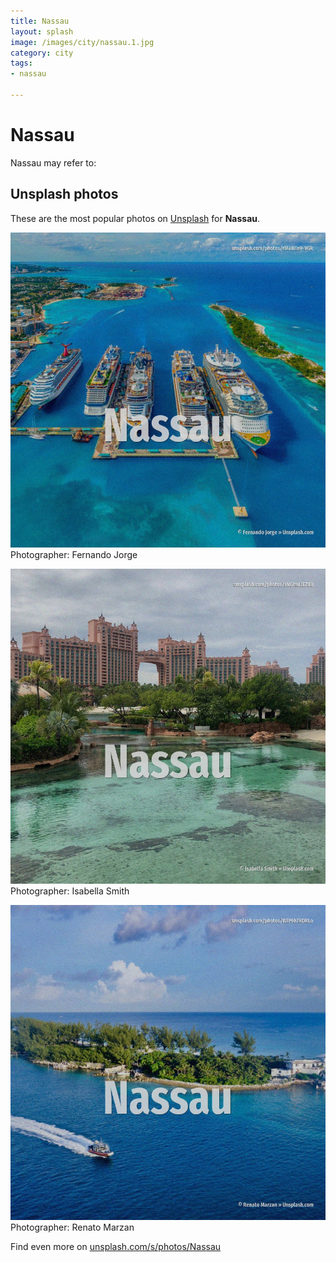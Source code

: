 ```yaml
---
title: Nassau
layout: splash
image: /images/city/nassau.1.jpg
category: city
tags:
- nassau

---
```

# Nassau

Nassau may refer to:    

 
## Unsplash photos
These are the most popular photos on [Unsplash](https://unsplash.com) for **Nassau**.
 
![Nassau](/images/city/nassau.1.jpg)
Photographer:  Fernando Jorge
 
![Nassau](/images/city/nassau.2.jpg)
Photographer:  Isabella Smith
 
![Nassau](/images/city/nassau.3.jpg)
Photographer:  Renato Marzan
 
Find even more on [unsplash.com/s/photos/Nassau](https://unsplash.com/s/photos/Nassau)
 
